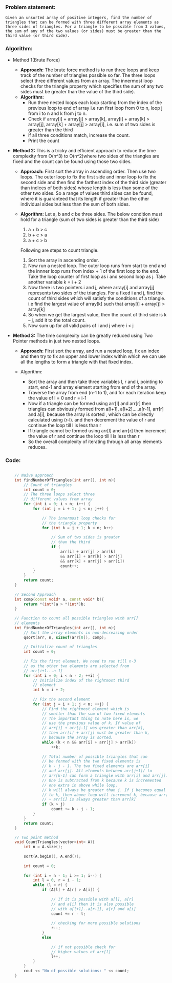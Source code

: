 ### Problem statement: 

    Given an unsorted array of positive integers, find the number of triangles that can be formed with three different array elements as three sides of triangles. For a triangle to be possible from 3 values, the sum of any of the two values (or sides) must be greater than the third value (or third side).

### Algorithm:

- Method 1(Brute Force)
  - **Approach:** The brute force method is to run three loops and keep track of the number of triangles possible so far. The three loops select three different values from an array. The innermost loop checks for the triangle property which specifies the sum of any two sides must be greater than the value of the third side).
  - **Algorithm:**
    - Run three nested loops each loop starting from the index of the previous loop to end of array i.e run first loop from 0 to n, loop j from i to n and k from j to n.
    - Check if array[i] + array[j] > array[k], array[i] + array[k] > array[j], array[k] + array[j] > array[i], i.e. sum of two sides is greater than the third
    - if all three conditions match, increase the count.
    - Print the count

- **Method 2:** This is a tricky and efficient approach to reduce the time complexity from O(n^3) to O(n^2)where two sides of the triangles are fixed and the count can be found using those two sides.
  - **Approach:** First sort the array in ascending order. Then use two loops. The outer loop to fix the first side and inner loop to fix the second side and then find the farthest index of the third side (greater than indices of both sides) whose length is less than some of the other two sides. So a range of values third sides can be found, where it is guaranteed that its length if greater than the other individual sides but less than the sum of both sides.
  - **Algorithm:** Let a, b and c be three sides. The below condition must hold for a triangle (sum of two sides is greater than the third side)
    1) a + b > c
    2) b + c > a
    3) a + c > b

    Following are steps to count triangle.

    1) Sort the array in ascending order.
    2) Now run a nested loop. The outer loop runs from start to end and the innner loop runs from index + 1 of the first loop to the end. Take the loop counter of first loop as i and second loop as j. Take another variable k = i + 2
    3) Now there is two pointers i and j, where array[i] and array[j] represents two sides of the triangles. For a fixed i and j, find the count of third sides which will satisfy the conditions of a triangle. i.e find the largest value of array[k] such that array[i] + array[j] > array[k]
    4) So when we get the largest value, then the count of third side is k – j, add it to the total count.
    5) Now sum up for all valid pairs of i and j where i < j

- **Method 3:** The time complexity can be greatly reduced using Two Pointer methods in just two nested loops.

  - **Approach:** First sort the array, and run a nested loop, fix an index and then try to fix an upper and lower index within which we can use all the lengths to form a triangle with that fixed index.

  - Algorithm:
    - Sort the array and then take three variables l, r and i, pointing to start, end-1 and array element starting from end of the array.
    - Traverse the array from end (n-1 to 1), and for each iteration keep the value of l = 0 and r = i-1
    - Now if a triangle can be formed using arr[l] and arr[r] then triangles can obviously formed from a[l+1], a[l+2]…..a[r-1], arr[r] and a[i], because the array is sorted , which can be directly calculated using (r-l). and then decrement the value of r and continue the loop till l is less than r
    - If triangle cannot be formed using arr[l] and arr[r] then increment the value of r and continue the loop till l is less than r
    - So the overall complexity of iterating through all array elements reduces.


### Code:

``` cpp

    // Naive approach
    int findNumberOfTriangles(int arr[], int n){ 
        // Count of triangles 
        int count = 0;
        // The three loops select three 
        // different values from array 
        for (int i = 0; i < n; i++) { 
            for (int j = i + 1; j < n; j++) { 
    
                // The innermost loop checks for 
                // the triangle property 
                for (int k = j + 1; k < n; k++) 
    
                    // Sum of two sides is greater 
                    // than the third 
                    if ( 
                        arr[i] + arr[j] > arr[k] 
                        && arr[i] + arr[k] > arr[j] 
                        && arr[k] + arr[j] > arr[i]) 
                        count++; 
            } 
        } 
        return count; 
    } 
 
    // Second Approach
    int comp(const void* a, const void* b){ 
        return *(int*)a > *(int*)b; 
    } 
    
    // Function to count all possible triangles with arr[] 
    // elements 
    int findNumberOfTriangles(int arr[], int n){ 
        // Sort the array elements in non-decreasing order 
        qsort(arr, n, sizeof(arr[0]), comp); 
    
        // Initialize count of triangles 
        int count = 0; 
    
        // Fix the first element. We need to run till n-3 
        // as the other two elements are selected from 
        // arr[i+1...n-1] 
        for (int i = 0; i < n - 2; ++i) { 
            // Initialize index of the rightmost third 
            // element 
            int k = i + 2; 
    
            // Fix the second element 
            for (int j = i + 1; j < n; ++j) { 
                // Find the rightmost element which is 
                // smaller than the sum of two fixed elements 
                // The important thing to note here is, we 
                // use the previous value of k. If value of 
                // arr[i] + arr[j-1] was greater than arr[k], 
                // then arr[i] + arr[j] must be greater than k, 
                // because the array is sorted. 
                while (k < n && arr[i] + arr[j] > arr[k]) 
                    ++k; 
    
                // Total number of possible triangles that can 
                // be formed with the two fixed elements is 
                // k - j - 1. The two fixed elements are arr[i] 
                // and arr[j]. All elements between arr[j+1]/ to 
                // arr[k-1] can form a triangle with arr[i] and arr[j]. 
                // One is subtracted from k because k is incremented 
                // one extra in above while loop. 
                // k will always be greater than j. If j becomes equal 
                // to k, then above loop will increment k, because arr[k] 
                // + arr[i] is always greater than arr[k] 
                if (k > j) 
                    count += k - j - 1; 
            } 
        }
        return count; 
    }

    // Two point method
    void CountTriangles(vector<int> A){ 
        int n = A.size(); 
    
        sort(A.begin(), A.end()); 
    
        int count = 0; 
    
        for (int i = n - 1; i >= 1; i--) { 
            int l = 0, r = i - 1; 
            while (l < r) { 
                if (A[l] + A[r] > A[i]) { 
    
                    // If it is possible with a[l], a[r] 
                    // and a[i] then it is also possible 
                    // with a[l+1]..a[r-1], a[r] and a[i] 
                    count += r - l; 
    
                    // checking for more possible solutions 
                    r--; 
                } 
                else
    
                    // if not possible check for 
                    // higher values of arr[l] 
                    l++; 
            } 
        } 
        cout << "No of possible solutions: " << count; 
    } 

```